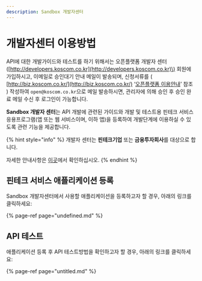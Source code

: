 ```yaml
---
description: Sandbox 개발자센터
---
```


# 개발자센터 이용방법

API에 대한 개발가이드와 테스트를 하기 위해서는 오픈플랫폼 개발자 센터 \([http://developers.koscom.co.kr](http://developers.koscom.co.kr)\) 회원에 가입하시고, 이메일로 승인대기 안내 메일이 발송되며, 신청서류를 \( [http://biz.koscom.co.kr/](http://biz.koscom.co.kr/) ‘[오픈플랫폼 이용안내](http://biz.koscom.co.kr/cmm/intro/introOppfUse.do)’ 참조 \) 작성하여 `open@koscom.co.kr`으로 메일 발송하시면, 관리자에 의해 승인 후 승인 완료 메일 수신 후 로그인이 가능합니다. 

**Sandbox 개발자 센터**는 API 개발에 관련된 가이드와 개발 및 테스트용 핀테크 서비스 응용프로그램\(앱 또는 웹 서비스이며, 이하 앱\)을 등록하여 개발단계에 이용하실 수 있도록 관련 기능을 제공합니다. 

{% hint style="info" %}
개발자 센터는 **핀테크기업** 또는 **금융투자회사**를 대상으로 합니다.  
자세한 안내사항은 [이곳](http://biz.koscom.co.kr/cmm/intro/introOppfUse.do)에서 확인하십시오.
{% endhint %}



## 핀테크 서비스 애플리케이션 등록

Sandbox 개발자센터에서 사용할 애플리케이션을 등록하고자 할 경우, 아래의 링크를 클릭하세요:

{% page-ref page="undefined.md" %}

## API 테스트 

애플리케이션 등록 후 API 테스트방법을 확인하고자 할 경우, 아래의 링크를 클릭하세요:

{% page-ref page="untitled.md" %}



